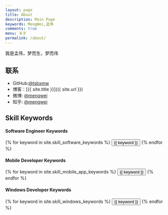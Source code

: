 ```yaml
---
layout: page
title: About
description: Main Page
keywords: MengWei,孟伟
comments: true
menu: 关于
permalink: /about/
---
```


我是孟伟，梦而生，梦而伟


## 联系

* GitHub:[@tsbxmw](https://github.com/tsbxmw)
* 博客：[{{ site.title }}]({{ site.url }})
* 微博: [@mengwei](http://weibo.com/jyhemw)
* 知乎: [@mengwei](https://www.zhihu.com/people/man-xiao-ne/activities)

## Skill Keywords

#### Software Engineer Keywords
<div class="btn-inline">
    {% for keyword in site.skill_software_keywords %}
    <button class="btn btn-outline" type="button">{{ keyword }}</button>
    {% endfor %}
</div>

#### Mobile Developer Keywords
<div class="btn-inline">
    {% for keyword in site.skill_mobile_app_keywords %}
    <button class="btn btn-outline" type="button">{{ keyword }}</button>
    {% endfor %}
</div>

#### Windows Developer Keywords
<div class="btn-inline">
    {% for keyword in site.skill_windows_keywords %}
    <button class="btn btn-outline" type="button">{{ keyword }}</button>
    {% endfor %}
</div>
